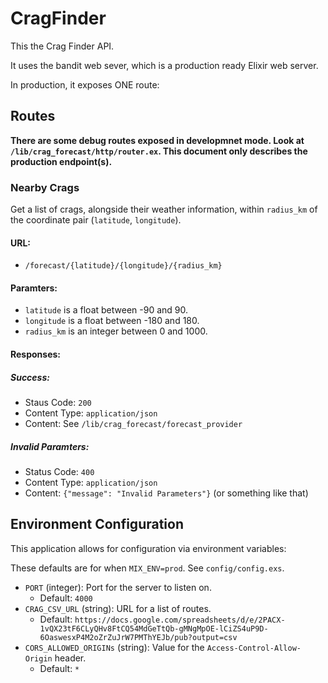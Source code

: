 # CragFinder

This the Crag Finder API. 

It uses the bandit web sever, which is a production ready Elixir web server.

In production, it exposes ONE route:

## Routes

**There are some debug routes exposed in developmnet mode. Look at `/lib/crag_forecast/http/router.ex`. This document only describes the production endpoint(s).**

### Nearby Crags

Get a list of crags, alongside their weather information, within `radius_km` of the coordinate pair (`latitude`, `longitude`).

#### URL:
- `/forecast/{latitude}/{longitude}/{radius_km}`

#### Paramters:
- `latitude` is a float between -90 and 90.
- `longitude` is a float between -180 and 180.
- `radius_km` is an integer between 0 and 1000.

#### Responses:
##### Success:
- Staus Code: `200`
- Content Type: `application/json`
- Content: See `/lib/crag_forecast/forecast_provider`

##### Invalid Paramters:
- Status Code: `400`
- Content Type: `application/json`
- Content: `{"message": "Invalid Parameters"}` (or something like that)

## Environment Configuration

This application allows for configuration via environment variables:

These defaults are for when `MIX_ENV=prod`. See `config/config.exs`.

- `PORT` (integer): Port for the server to listen on.
  - Default: `4000`
- `CRAG_CSV_URL` (string): URL for a list of routes.
  - Default: `https://docs.google.com/spreadsheets/d/e/2PACX-1vQX23tF6CLyQHv8FtCQ54MdGeTtQb-gMNgMpOE-lCiZS4uP9D-6OaswesxP4M2oZrZuJrW7PMThYEJb/pub?output=csv`
- `CORS_ALLOWED_ORIGINs` (string): Value for the `Access-Control-Allow-Origin` header.
  - Default: `*`